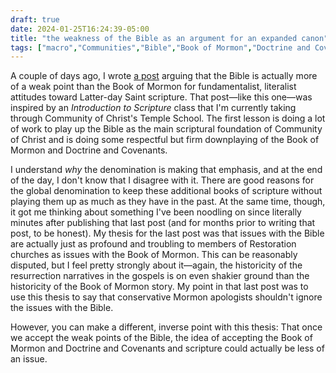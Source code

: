 ```yaml
---
draft: true
date: 2024-01-25T16:24:39-05:00
title: "the weakness of the Bible as an argument for an expanded canon"
tags: ["macro","Communities","Bible","Book of Mormon","Doctrine and Covenants","apologetics","fundamentalism","Community of Christ","Biblical literalism","scriptural literalism","The Church of Jesus Christ of Latter-day Saints","Introduction to Scripture","Temple School"]
---
```

A couple of days ago, I wrote [a post](https://spencergreenhalgh.com/communities/the-bible-as-weak-point-of-mormon-apologetics/) arguing that the Bible is actually more of a weak point than the Book of Mormon for fundamentalist, literalist attitudes toward Latter-day Saint scripture. That post—like this one—was inspired by an *Introduction to Scripture* class that I'm currently taking through Community of Christ's Temple School. The first lesson is doing a lot of work to play up the Bible as the main scriptural foundation of Community of Christ and is doing some respectful but firm downplaying of the Book of Mormon and Doctrine and Covenants. 

I understand *why* the denomination is making that emphasis, and at the end of the day, I don't know that I disagree with it. There are good reasons for the global denomination to keep these additional books of scripture without playing them up as much as they have in the past. At the same time, though, it got me thinking about something I've been noodling on since literally minutes after publishing that last post (and for months prior to writing that post, to be honest). My thesis for the last post was that issues with the Bible are actually just as profound and troubling to members of Restoration churches as issues with the Book of Mormon. This can be reasonably disputed, but I feel pretty strongly about it—again, the historicity of the resurrection narratives in the gospels is on even shakier ground than the historicity of the Book of Mormon story. My point in that last post was to use this thesis to say that conservative Mormon apologists shouldn't ignore the issues with the Bible. 

However, you can make a different, inverse point with this thesis: That once we accept the weak points of the Bible, the idea of accepting the Book of Mormon and Doctrine and Covenants and scripture could actually be less of an issue.